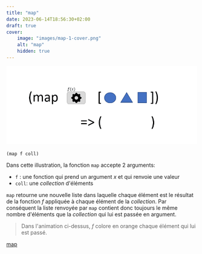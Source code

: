 ```yaml
---
title: "map"
date: 2023-06-14T18:56:30+02:00
draft: true
cover:
    image: "images/map-1-cover.png"
    alt: "map"
    hidden: true
---
```


![filter](./images/map-1.gif)

```
(map f coll)
```

Dans cette illustration, la fonction `map` accepte 2 arguments:
- `f` : une fonction qui prend un argument *x* et qui renvoie une valeur
- `coll`: une *collection* d'éléments

`map` retourne une nouvelle liste dans laquelle chaque élément est le résultat de la fonction *f* appliquée à chaque élément de la *collection*. Par conséquent la liste renvoyée par `map` contient donc toujours le même nombre d'éléments que la *collection* qui lui est passée en argument.

> Dans l'animation ci-dessus, *f* colore en orange chaque élément qui lui est passé.

[map](https://clojuredocs.org/clojure.core/map)